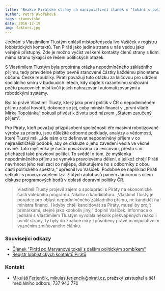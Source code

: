 ```yaml
---
title: 'Reakce Pirátské strany na manipulativní článek o "tokání s politickými zombíky"'
author: Petra Dvořáková
tags: stanovisko
date: 2016-12-19
img: faktors.jpg
---
```


Jednání s Vlastimilem Tlustým ohlásil místopředseda Ivo Vašíček v registru lobbistických kontaktů. Ten Piráti jako jediná strana u nás vedou jako veřejně přístupný. Zde je možno vyčíst veškeré kontakty členů strany s lidmi mimo stranu týkající se řešení politických otázek.

S Vlastimilem Tlustým byla probírána otázka nepodmíněného základního příjmu, tedy pravidelné platby pevně stanovené částky každému plnoletému občanu České republiky. Piráti považují tuto otázku za klíčovou pro udržení sociálního smíru v budoucích letech, kdy dojde k razantnímu snižování počtu pracovních míst kvůli jejich nahrazování automatizovanými a robotickými systémy.

Byl to právě Vlastimil Tlustý, který jako první politik v ČR o nepodmíněném příjmu začal hovořit, dokonce se jej, coby ministr financí v „první vládě Mirka Topolánka“ pokusil přivést k životu pod názvem „Státem zaručený příjem“.

Pro Piráty, kteří považují přizpůsobení společnosti éře masivní robotizované výroby za prioritu, jsou důležité odborné podklady, analýzy a vědomosti, které Tlustý má. „Jde nám o to definovat nepodmíněný příjem v co nejrealističtější podobě, aby se diskuze o jeho zavedení vedla ve věcné rovině. Tato myšlenka je často považována za levicovou, přesto s ní přicházejí také pravicoví politici. To svědčí o tom, že myšlenka nepodmíněného příjmu se vymyká pravolevému dělení, a jelikož chtějí Piráti navrhnout jeho realizaci co nejlépe, diskutujeme ho s odborníky z obou částí politického spektra,“ upřesnil Ivo Vašíček. Podobně se například Piráti setkali i s provozovatelem tzv. žlutých autobusů panem Jančurou s cílem diskuse programových bodů v oblasti dopravní politiky ČR.

> Vlastimil Tlustý projevil zájem o spolupráci s Piráty na ekonomické části volebního programu. Nikoliv o kandidaturu. „Vlastimil Tlustý je poradce pro oblast nepodmíněného základního příjmu, ne kandidát na ministra financí. I kdyby chtěl kandidovat za Piráty, musel by projít primárkami, stejně jako kdokoliv jiný,“ doplnil Vašíček. Informace o jednání s Vlastimilem Tlustým vyvolala několik překvapených reakcí i uvnitř strany, ty byly do značné míry způsobeny právě manipulativním vyzněním zmiňovaného článku.

### Souvisejíci odkazy

* [Článek "Piráti po Marvanové tokají s dalším politickým zombíkem"](http://faktors.tyden.cz/rubriky/pan-faktor/pirati-po-marvanove-tokaji-s-dalsim-politickym-zombikem_410267.html)
* [Registr lobbistických kontaktů Pirátů](https://forum.pirati.cz/oznameni-f595/evidence-lobbistickych-kontaktu-t13315-640.html)

### Kontakt

* [Mikuláš Ferjenčík](https://www.pirati.cz/lide/mikulas_ferjencik), [mikulas.ferjencik@pirati.cz](mikulas.ferjencik@pirati.cz), pražský zastupitel a šéf mediálního odboru, 737 943 770
